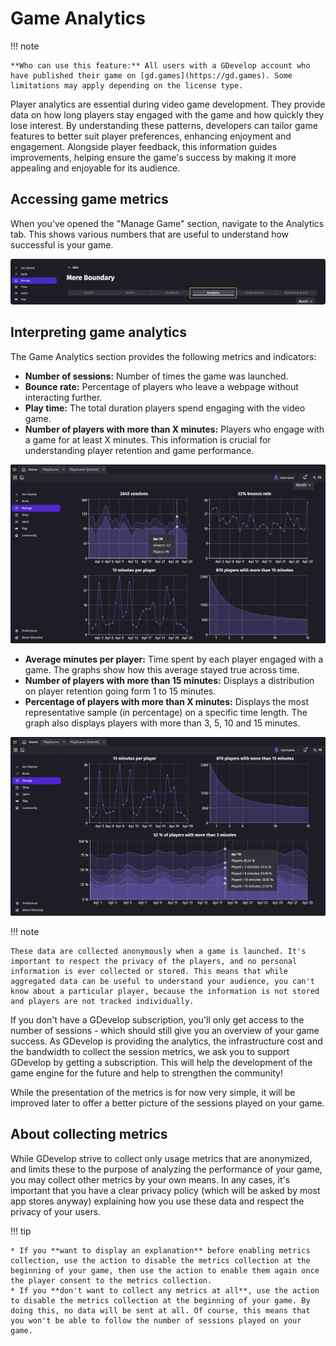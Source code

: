 # Game Analytics

!!! note

    **Who can use this feature:** All users with a GDevelop account who have published their game on [gd.games](https://gd.games). Some limitations may apply depending on the license type.

Player analytics are essential during video game development. They provide data on how long players stay engaged with the game and how quickly they lose interest. By understanding these patterns, developers can tailor game features to better suit player preferences, enhancing enjoyment and engagement. Alongside player feedback, this information guides improvements, helping ensure the game's success by making it more appealing and enjoyable for its audience.

## Accessing game metrics
When you've opened the "Manage Game" section, navigate to the Analytics tab. This shows various numbers that are useful to understand how successful is your game.

![Game-Analytics-tab](Game-Analytics-tab.png)


## Interpreting game analytics

The Game Analytics section provides the following metrics and indicators:

* **Number of sessions:** Number of times the game was launched.
* **Bounce rate:** Percentage of players who leave a webpage without interacting further.
* **Play time:** The total duration players spend engaging with the video game.
* **Number of players with more than X minutes:** Players who engage with a game for at least X minutes. This information is crucial for understanding player retention and game performance.


![Game-Analytics](Game-Analytics.png)


* **Average minutes per player:** Time spent by each player engaged with a game. The graphs show how this average stayed true across time.
* **Number of players with more than 15 minutes:** Displays a distribution on player retention going form 1 to 15 minutes.
* **Percentage of players with more than X minutes:** Displays the most representative sample (in percentage) on a specific time length. The graph also displays players with more than 3, 5, 10 and 15 minutes.

![Games-Analytics](Game-Analytics-hover.png)

!!! note

    These data are collected anonymously when a game is launched. It's important to respect the privacy of the players, and no personal information is ever collected or stored. This means that while aggregated data can be useful to understand your audience, you can't know about a particular player, because the information is not stored and players are not tracked individually.

If you don't have a GDevelop subscription, you'll only get access to the number of sessions - which should still give you an overview of your game success.
As GDevelop is providing the analytics, the infrastructure cost and the bandwidth to collect the session metrics, we ask you to support GDevelop by getting a subscription.
This will help the development of the game engine for the future and help to strengthen the community!

While the presentation of the metrics is for now very simple, it will be improved later to offer a better picture of the sessions played on your game.

## About collecting metrics
While GDevelop strive to collect only usage metrics that are anonymized, and limits these to the purpose of analyzing the performance of your game, you may collect other metrics by your own means. In any cases, it's important that you have a clear privacy policy (which will be asked by most app stores anyway) explaining how you use these data and respect the privacy of your users.

!!! tip

    * If you **want to display an explanation** before enabling metrics collection, use the action to disable the metrics collection at the beginning of your game, then use the action to enable them again once the player consent to the metrics collection.
    * If you **don't want to collect any metrics at all**, use the action to disable the metrics collection at the beginning of your game. By doing this, no data will be sent at all. Of course, this means that you won't be able to follow the number of sessions played on your game.
